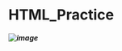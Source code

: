 # HTML_Practice
##### ![image](https://github.com/user-attachments/assets/4667781f-d140-46bc-8d1b-63db36272670)

 
